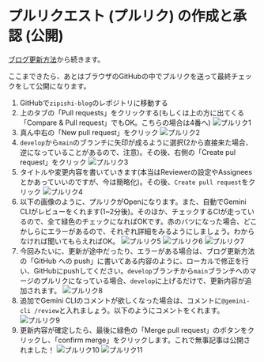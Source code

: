 # プルリクエスト (プルリク) の作成と承認 (公開)

[ブログ更新方法](blog-posting.md)から続きます。

ここまできたら、あとはブラウザのGitHubの中でプルリクを送って最終チェックをして公開になります。

1. GitHubで`zipishi-blog`のレポジトリに移動する
2. 上のタブの「Pull requests」をクリックする(もしくは上の方に出てくる「Compare & Pull request」でもOK。こちらの場合は4番へ)
   ![プルリク1](./image/pull-request1.png)
3. 真ん中右の「New pull request」をクリック
   ![プルリク2](./image/pull-request2.png)
4. `develop`から`main`のブランチに矢印が成るように選択(2から直接来た場合、逆になっていることがあるので、注意)。その後、右側の「Create pul request」をクリック
   ![プルリク3](./image/pull-request3.png)
5. タイトルや変更内容を書いていきます(本当はReviewerの設定やAssigneesとかあっていいのですが、今は簡略化)。その後、`Create pull request`をクリック
   ![プルリク4](./image/pull-request4.png)
6. 以下の画像のように、プルリクがOpenになります。また、自動でGemini CLIがレビューをくれます(1~2分後)。そのほか、チェックするCIが走っているので、全て緑色のチェックになればOKです。赤のバツになった場合、どこかしらにエラーがあるので、それぞれ詳細をみるようにしましょう。わからなければ聞いてもらえればOK。
   ![プルリク5](./image/pull-request5.png)
   ![プルリク6](./image/pull-request6.png)
   ![プルリク7](./image/pull-request7.png)
7. 今回みたいに、更新が途中だったり、エラーがある場合は、ブログ更新方法の「GitHub への push」に書いてある内容のように、ローカルで修正を行い、GitHubにpushしてください。`develop`ブランチから`main`ブランチへのマージのプルリクになっている場合、`develop`に上げるだけで、更新内容が追加されます。
   ![プルリク8](./image/pull-request8.png)
8. 追加でGemini CLIのコメントが欲しくなった場合は、コメントに`@gemini-cli /review`と入れましょう。以下のようにコメントをくれます。
   ![プルリク9](./image/pull-request9.png)
9. 更新内容が確定したら、最後に緑色の「Merge pull request」のボタンをクリックし、「confirm merge」をクリックします。これで無事記事は公開されました！
   ![プルリク10](./image/pull-request10.png)
   ![プルリク11](./image/pull-request11.png)


